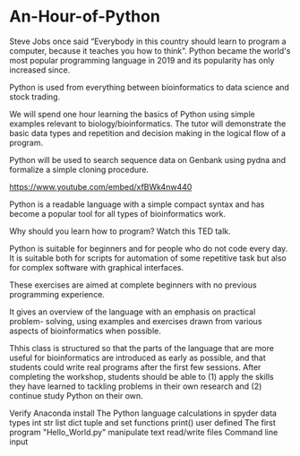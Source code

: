 # An-Hour-of-Python



Steve Jobs once said “Everybody in this country should learn to program a
computer, because it teaches you how to think”. Python became the world's most
popular programming language in 2019 and its popularity has only increased since.

Python is used from everything between bioinformatics to data science and stock
trading.

We will spend one hour learning the basics of Python using simple examples
relevant to biology/bioinformatics. The tutor will demonstrate the basic data
types and repetition and decision making in the logical flow of a program.

Python will be used to search sequence data on Genbank using pydna and
formalize a simple cloning procedure.




https://www.youtube.com/embed/xfBWk4nw440





Python is a readable language with a simple compact syntax and has become a popular tool for all types of bioinformatics work.

Why should you learn how to program? Watch this TED talk.

Python is suitable for beginners and for people who do not code every day. It is suitable both for scripts for automation of some repetitive task but also for complex software with graphical interfaces.

These exercises are aimed at complete beginners with no previous programming experience.

It gives an overview of the language with an emphasis on practical problem- solving, using examples and exercises drawn from various aspects of bioinformatics when possible.

Thhis class is structured so that the parts of the language that are more useful for bioinformatics are introduced as early as possible, and that students could write real programs after the first few sessions. After completing the workshop, students should be able to (1) apply the skills they have learned to tackling problems in their own research and (2) continue study Python on their own.





Verify Anaconda install
The Python language
calculations in spyder
data types
int
str
list
dict
tuple and set
functions
print()
user defined
The first program "Hello_World.py" manipulate text read/write files Command line input
